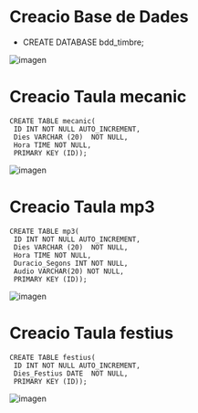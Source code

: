 # Creacio Base de Dades
- CREATE DATABASE bdd_timbre;
 
![imagen](https://user-images.githubusercontent.com/61557739/170237380-772bc380-e98f-4c0c-8db1-40e47335525a.png)

# Creacio Taula mecanic
```
CREATE TABLE mecanic(
 ID INT NOT NULL AUTO_INCREMENT,
 Dies VARCHAR (20)  NOT NULL,
 Hora TIME NOT NULL,
 PRIMARY KEY (ID));
```
![imagen](https://user-images.githubusercontent.com/61557739/170237499-441534cb-6d08-4c84-8305-d796f5451310.png)



# Creacio Taula mp3
```
CREATE TABLE mp3(
 ID INT NOT NULL AUTO_INCREMENT,
 Dies VARCHAR (20)  NOT NULL,
 Hora TIME NOT NULL,
 Duracio_Segons INT NOT NULL,
 Audio VARCHAR(20) NOT NULL,
 PRIMARY KEY (ID));
```
![imagen](https://user-images.githubusercontent.com/61557739/170237527-054f3c7a-7159-49a2-9919-aaab16a8fc21.png)


# Creacio Taula festius
```
CREATE TABLE festius(
 ID INT NOT NULL AUTO_INCREMENT,
 Dies_Festius DATE  NOT NULL,
 PRIMARY KEY (ID));
```
![imagen](https://user-images.githubusercontent.com/61557739/170237553-ed1d54a6-0076-4756-acd5-82da05a8ee26.png)
